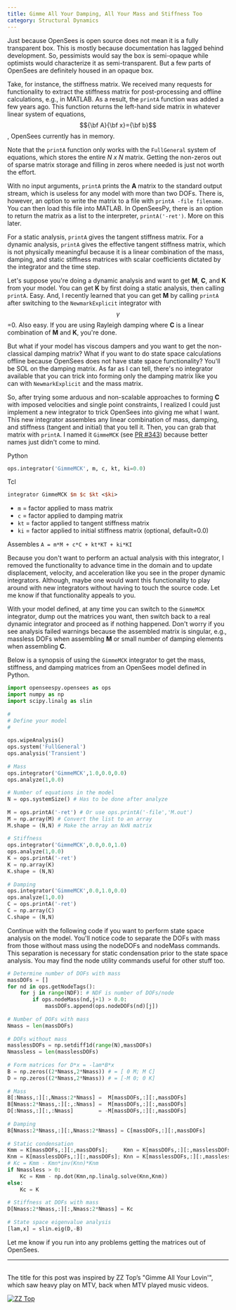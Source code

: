 ```yaml
---
title: Gimme All Your Damping, All Your Mass and Stiffness Too
category: Structural Dynamics
---
```


Just because OpenSees is open source does not mean it is a fully transparent box. This is mostly because documentation has lagged behind development. So, pessimists would say the box is semi-opaque while optimists would characterize it as semi-transparent. But a few parts of OpenSees are definitely housed in an opaque box.

Take, for instance, the stiffness matrix. We received many requests for functionality to extract the stiffness matrix for post-processing and offline calculations, e.g., in MATLAB. As a result, the `printA` function was added a few years ago. This function returns the left-hand side matrix in whatever linear system of equations, $${\bf A}{\bf x}={\bf b}$$, OpenSees currently has in memory.

Note that the `printA` function only works with the `FullGeneral` system of equations, which stores the entire _N x N_ matrix. Getting the non-zeros out of sparse matrix storage and filling in zeros where needed is just not worth the effort.

With no input arguments, `printA` prints the **A** matrix to the standard output stream, which is useless for any model with more than two DOFs. There is, however, an option to write the matrix to a file with `printA -file filename`. You can then load this file into MATLAB. In OpenSeesPy, there is an option to return the matrix as a list to the interpreter, `printA('-ret')`. More on this later.

For a static analysis, `printA` gives the tangent stiffness matrix. For a dynamic analysis, `printA` gives the effective tangent stiffness matrix, which is not physically meaningful because it is a linear combination of the mass, damping, and static stiffness matrices with scalar coefficients dictated by the integrator and the time step.

Let's suppose you're doing a dynamic analysis and want to get **M**, **C**, and **K** from your model. You can get **K** by first doing a static analysis, then calling `printA`. Easy. And, I recently learned that you can get **M** by calling `printA` after switching to the `NewmarkExplicit` integrator with $$\gamma$$=0. Also easy. If you are using Rayleigh damping where **C** is a linear combination of **M** and **K**, you're done.

But what if your model has viscous dampers and you want to get the non-classical damping matrix? What if you want to do state space calculations offline because OpenSees does not have state space functionality? You'll be SOL on the damping matrix. As far as I can tell, there's no integrator available that you can trick into forming only the damping matrix like you can with `NewmarkExplicit` and the mass matrix.

So, after trying some arduous and non-scalable approaches to forming **C** with imposed velocities and single point constraints, I realized I could just implement a new integrator to trick OpenSees into giving me what I want. This new integrator assembles any linear combination of mass, damping, and stiffness (tangent and initial) that you tell it. Then, you can grab that matrix with `printA`. I named it `GimmeMCK` (see [PR #343](https://github.com/OpenSees/OpenSees/pull/343)) because better names just didn't come to mind.

Python
```python
ops.integrator('GimmeMCK', m, c, kt, ki=0.0)
```

Tcl
```tcl
integrator GimmeMCK $m $c $kt <$ki>
```

+ `m` = factor applied to mass matrix
+ `c` = factor applied to damping matrix
+ `kt` = factor applied to tangent stiffness matrix
+ `ki` = factor applied to initial stiffness matrix (optional, default=0.0)

Assembles `A = m*M + c*C + kt*KT + ki*KI`

Because you don't want to perform an actual analysis with this integrator,
I removed the functionality to advance time in the domain and to update
displacement, velocity, and acceleration like you see in the proper dynamic
integrators. Although, maybe one would want this functionality to play around
with new integrators without having to touch the source code. Let me know if
that functionality appeals to you.

With your model defined, at any time you can switch to the `GimmeMCK`
integrator, dump out the matrices you want, then switch back to a real dynamic
integrator and proceed as if nothing happened. Don't worry if you see analysis
failed warnings because the assembled matrix is singular, e.g., massless DOFs
when assembling **M** or small number of damping elements when
assembling **C**.

Below is a synopsis of using the `GimmeMCK` integrator to get the mass,
stiffness, and damping matrices from an OpenSees model defined in Python.

```python
import openseespy.opensees as ops
import numpy as np
import scipy.linalg as slin
 
#
# Define your model
#
 
ops.wipeAnalysis()
ops.system('FullGeneral')
ops.analysis('Transient')
 
# Mass
ops.integrator('GimmeMCK',1.0,0.0,0.0)
ops.analyze(1,0.0)
 
# Number of equations in the model
N = ops.systemSize() # Has to be done after analyze
 
M = ops.printA('-ret') # Or use ops.printA('-file','M.out')
M = np.array(M) # Convert the list to an array
M.shape = (N,N) # Make the array an NxN matrix
 
# Stiffness
ops.integrator('GimmeMCK',0.0,0.0,1.0)
ops.analyze(1,0.0)
K = ops.printA('-ret')
K = np.array(K)
K.shape = (N,N)
 
# Damping
ops.integrator('GimmeMCK',0.0,1.0,0.0)
ops.analyze(1,0.0)
C = ops.printA('-ret')
C = np.array(C)
C.shape = (N,N)
```

Continue with the following code if you want to perform state space analysis
on the model. You'll notice code to separate the DOFs with mass from those
without mass using the nodeDOFs and nodeMass commands. This separation is
necessary for static condensation prior to the state space analysis. You may
find the node utility commands useful for other stuff too.

```python
# Determine number of DOFs with mass
massDOFs = []
for nd in ops.getNodeTags():
    for j in range(NDF): # NDF is number of DOFs/node
        if ops.nodeMass(nd,j+1) > 0.0:
            massDOFs.append(ops.nodeDOFs(nd)[j])
 
# Number of DOFs with mass
Nmass = len(massDOFs)
 
# DOFs without mass
masslessDOFs = np.setdiff1d(range(N),massDOFs)
Nmassless = len(masslessDOFs)
 
# Form matrices for D*x = -lam*B*x
B = np.zeros((2*Nmass,2*Nmass)) # = [ 0 M; M C]
D = np.zeros((2*Nmass,2*Nmass)) # = [-M 0; 0 K]
 
# Mass
B[:Nmass,:][:,Nmass:2*Nmass] =  M[massDOFs,:][:,massDOFs]
B[Nmass:2*Nmass,:][:,:Nmass] =  M[massDOFs,:][:,massDOFs]
D[:Nmass,:][:,:Nmass]        = -M[massDOFs,:][:,massDOFs]
 
# Damping
B[Nmass:2*Nmass,:][:,Nmass:2*Nmass] = C[massDOFs,:][:,massDOFs]
 
# Static condensation
Kmm = K[massDOFs,:][:,massDOFs];     Kmn = K[massDOFs,:][:,masslessDOFs]
Knm = K[masslessDOFs,:][:,massDOFs]; Knn = K[masslessDOFs,:][:,masslessDOFs]
# Kc = Kmm - Kmn*inv(Knn)*Knm
if Nmassless > 0:
    Kc = Kmm - np.dot(Kmn,np.linalg.solve(Knn,Knm))
else:
    Kc = K
 
# Stiffness at DOFs with mass
D[Nmass:2*Nmass,:][:,Nmass:2*Nmass] = Kc
 
# State space eigenvalue analysis
[lam,x] = slin.eig(D,-B)
```

Let me know if you run into any problems getting the matrices out of OpenSees.

---
<br>
The title for this post was inspired by ZZ Top’s "Gimme All Your Lovin'",
which saw heavy play on MTV, back when MTV played music videos.

[![ZZ Top](http://img.youtube.com/vi/Ae829mFAGGE/0.jpg)](http://www.youtube.com/watch?v=Ae829mFAGGE "ZZ Top")
